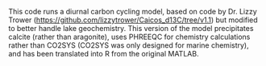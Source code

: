 This code runs a diurnal carbon cycling model, based on code by Dr. Lizzy Trower (https://github.com/lizzytrower/Caicos_d13C/tree/v1.1) but modified to better handle lake geochemistry. 
This version of the model precipitates calcite (rather than aragonite), uses PHREEQC for chemistry calculations rather than CO2SYS (CO2SYS was only designed for marine chemistry), and has
been translated into R from the original MATLAB. 
